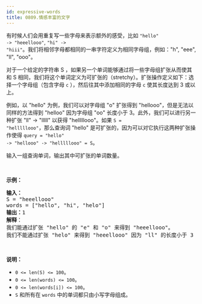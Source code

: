 ```yaml
---
id: expressive-words
title: 0809.情感丰富的文字
---
```

有时候人们会用重复写一些字母来表示额外的感受，比如 <code>&#34;hello&#34; -&gt; &#34;heeellooo&#34;</code>, <code>&#34;hi&#34; -&gt; &#34;hiii&#34;</code>。我们将相邻字母都相同的一串字符定义为相同字母组，例如：&#34;h&#34;, &#34;eee&#34;, &#34;ll&#34;, &#34;ooo&#34;。

对于一个给定的字符串 S ，如果另一个单词能够通过将一些字母组扩张从而使其和 S 相同，我们将这个单词定义为可扩张的（stretchy）。扩张操作定义如下：选择一个字母组（包含字母 <code>c</code> ），然后往其中添加相同的字母 <code>c</code> 使其长度达到 3 或以上。

例如，以 &#34;hello&#34; 为例，我们可以对字母组 &#34;o&#34; 扩张得到 &#34;hellooo&#34;，但是无法以同样的方法得到 &#34;helloo&#34; 因为字母组 &#34;oo&#34; 长度小于 3。此外，我们可以进行另一种扩张 &#34;ll&#34; -&gt; &#34;lllll&#34; 以获得 &#34;helllllooo&#34;。如果 <code>S = &#34;helllllooo&#34;</code>，那么查询词 &#34;hello&#34; 是可扩张的，因为可以对它执行这两种扩张操作使得 <code>query = &#34;hello&#34; -&gt; &#34;hellooo&#34; -&gt; &#34;helllllooo&#34; = S</code>。

输入一组查询单词，输出其中可扩张的单词数量。

 

**示例：**


<pre><strong>输入：</strong> <br/>S = &#34;heeellooo&#34;<br/>words = [&#34;hello&#34;, &#34;hi&#34;, &#34;helo&#34;]<br/><strong>输出：</strong>1<br/><strong>解释</strong>：<br/>我们能通过扩张 &#34;hello&#34; 的 &#34;e&#34; 和 &#34;o&#34; 来得到 &#34;heeellooo&#34;。<br/>我们不能通过扩张 &#34;helo&#34; 来得到 &#34;heeellooo&#34; 因为 &#34;ll&#34; 的长度小于 3 。<br/></pre>

 

**说明：**


- <code>0 &lt;= len(S) &lt;= 100</code>。
- <code>0 &lt;= len(words) &lt;= 100</code>。
- <code>0 &lt;= len(words[i]) &lt;= 100</code>。
- <code>S</code> 和所有在 <code>words</code> 中的单词都只由小写字母组成。
